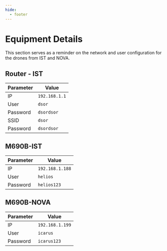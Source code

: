 ```yaml
---
hide:
  - footer
---
```

# Equipment Details

This section serves as a reminder on the network and user configuration for the drones from IST and NOVA.

## Router - IST

| Parameter      | Value                          |
| ----------- | --------------------------------- |
| IP          | `192.168.1.1`                     |
| User        | `dsor`                            |
| Password    | `dsordsor`                        |
| SSID        | `dsor`                            |
| Password    | `dsordsor`                        |

## M690B-IST

| Parameter      | Value                          |
| ----------- | --------------------------------- |
| IP          | `192.168.1.188`                   |
| User        | `helios`                          |
| Password    | `helios123`                       |

## M690B-NOVA

| Parameter   | Value                             |
| ----------- | --------------------------------- |
| IP          | `192.168.1.199`                   |
| User        | `icarus`                          |
| Password    | `icarus123`                       |